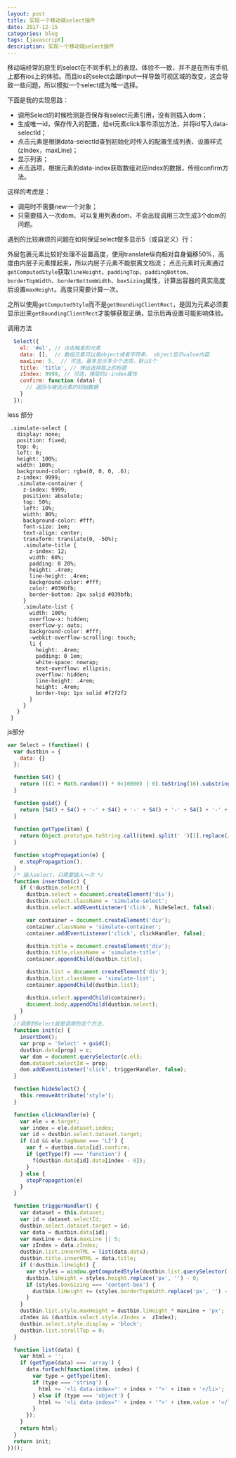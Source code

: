 ```yaml
---
layout: post
title: 实现一个移动端select插件
date: 2017-12-15
categories: blog
tags: [javascript]
description: 实现一个移动端select插件
---
```


移动端经常的原生的select在不同手机上的表现、体验不一致，并不是在所有手机上都有ios上的体验。而且ios的select会跟input一样导致可视区域的改变，这会导致一些问题，所以模拟一个select成为唯一选择。

下面是我的实现思路：
- 调用Select的时候检测是否保存有select元素引用，没有则插入dom； 
- 生成唯一id，保存传入的配置，给el元素click事件添加方法，并将id写入data-selectId；
- 点击元素是根据data-selectId查到初始化时传入的配置生成列表、设置样式(zIndex，maxLine)；
- 显示列表；
- 点击选项，根据元素的data-index获取数组对应index的数据，传给confirm方法。

这样的考虑是：
- 调用时不需要new一个对象；
- 只需要插入一次dom、可以复用列表dom、不会出现调用三次生成3个dom的问题。

遇到的比较麻烦的问题在如何保证select做多显示5（或自定义）行：

外层包裹元素比较好处理不设置高度，使用translate纵向相对自身偏移50%，高度由内层子元素撑起来，所以内层子元素不能脱离文档流；
点击元素时元素通过`getComputedStyle`获取`lineHeight`、`paddingTop`、`paddingBottom`、`borderTopWidth`、`borderBottomWidth`、`boxSizing`属性，计算出容器的真实高度后设置`maxHeight`。高度只需要计算一次。

之所以使用`getComputedStyle`而不是`getBoundingClientRect`，是因为元素必须要显示出来`getBoundingClientRect`才能够获取正确，显示后再设置可能影响体验。


调用方法
```javascript
  Select({
    el: '#el', // 点击触发的元素
    data: [],  // 数组元素可以是object或者字符串， object显示value内容
    maxLine: 5,  // 可选，最多显示多少个选项，默认5个
    title: 'title', // 弹出选择框上的标题
    zIndex: 9999, // 可选，弹层的z-index属性
    confirm: function (data) {
      // 返回与被选元素的初始数据
    }
  });
```

less 部分
```less
 .simulate-select {
   display: none;
   position: fixed;
   top: 0;
   left: 0;
   height: 100%;
   width: 100%;
   background-color: rgba(0, 0, 0, .6);
   z-index: 9999;
   .simulate-container {
     z-index: 9999;
     position: absolute;
     top: 50%;
     left: 10%;
     width: 80%;
     background-color: #fff;
     font-size: 1em;
     text-align: center;
     transform: translate(0, -50%);
     .simulate-title {
       z-index: 12;
       width: 60%;
       padding: 0 20%;
       height: .4rem;
       line-height: .4rem;
       background-color: #fff;
       color: #039bfb;
       border-bottom: 2px solid #039bfb;
     }
     .simulate-list {
       width: 100%;
       overflow-x: hidden;
       overflow-y: auto;
       background-color: #fff;
       -webkit-overflow-scrolling: touch;
       li {
         height: .4rem;
         padding: 0 1em;
         white-space: nowrap;
         text-overflow: ellipsis;
         overflow: hidden;
         line-height: .4rem;
         height: .4rem;
         border-top: 1px solid #f2f2f2
       }
     }
   }
 }
```

js部分
```javascript
var Select = (function() {
  var dustbin = {
    data: {}
  };

  function S4() {
    return (((1 + Math.random()) * 0x10000) | 0).toString(16).substring(1);
  }

  function guid() {
    return (S4() + S4() + '-' + S4() + '-' + S4() + '-' + S4() + '-' + S4() + S4() + S4());
  }
  
  function getType(item) {
    return Object.prototype.toString.call(item).split(' ')[1].replace(/[^a-z]/ig, '').toLowerCase();
  }

  function stopPropagation(e) {
    e.stopPropagation();
  }
  /* 插入select，只需要插入一次 */
  function insertDom(c) {
    if (!dustbin.select) {
      dustbin.select = document.createElement('div');
      dustbin.select.className = 'simulate-select';
      dustbin.select.addEventListener('click', hideSelect, false);

      var container = document.createElement('div');
      container.className = 'simulate-container';
      container.addEventListener('click', clickHandler, false);

      dustbin.title = document.createElement('div');
      dustbin.title.className = 'simulate-title';
      container.appendChild(dustbin.title);

      dustbin.list = document.createElement('div');
      dustbin.list.className = 'simulate-list';
      container.appendChild(dustbin.list);

      dustbin.select.appendChild(container);
      document.body.appendChild(dustbin.select);
    }
  }
  //调用的Select就是调用的这个方法，
  function init(c) {
    insertDom();
    var prop = 'Select' + guid();
    dustbin.data[prop] = c;
    var dom = document.querySelector(c.el);
    dom.dataset.selectId = prop;
    dom.addEventListener('click', triggerHandler, false);
  }

  function hideSelect() {
    this.removeAttribute('style');
  }

  function clickHandler(e) {
    var ele = e.target;
    var index = ele.dataset.index;
    var id = dustbin.select.dataset.target;
    if (id && ele.tagName === 'LI') {
      var f = dustbin.data[id].confirm;
      if (getType(f) === 'function') {
        f(dustbin.data[id].data[index - 0]);
      }
    } else {
      stopPropagation(e)
    }
  }

  function triggerHandler() {
    var dataset = this.dataset;
    var id = dataset.selectId;
    dustbin.select.dataset.target = id;
    var data = dustbin.data[id];
    var maxLine = data.maxLine || 5;
    var zIndex = data.zIndex;
    dustbin.list.innerHTML = list(data.data);
    dustbin.title.innerHTML = data.title;
    if (!dustbin.liHeight) {
      var styles = window.getComputedStyle(dustbin.list.querySelector('li'), null);
      dustbin.liHeight = styles.height.replace('px', '') - 0;
      if (styles.boxSizing === 'content-box') {
        dustbin.liHeight += (styles.borderTopWidth.replace('px', '') - 0) + (styles.borderBottomWidth.replace('px', '') - 0) + (styles.paddingTop.replace('px', '') - 0) + (styles.paddingBottom.replace('px', '') - 0);
      }
    }
    dustbin.list.style.maxHeight = dustbin.liHeight * maxLine + 'px';
    zIndex && (dustbin.select.style.zIndex =  zIndex);
    dustbin.select.style.display = 'block';
    dustbin.list.scrollTop = 0;
  }

  function list(data) {
    var html = '';
    if (getType(data) === 'array') {
      data.forEach(function(item, index) {
        var type = getType(item);
        if (type === 'string') {
          html += '<li data-index="' + index + '">' + item + '</li>';
        } else if (type === 'object') {
          html += '<li data-index="' + index + '">' + item.value + '</li>';
        }
      });
    }
    return html;
  }
  return init;
})();

```